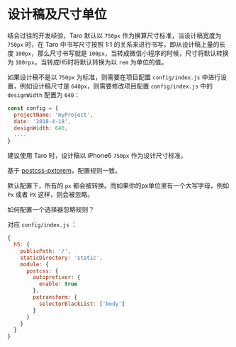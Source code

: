 # 设计稿及尺寸单位

结合过往的开发经验，Taro 默认以 `750px` 作为换算尺寸标准，当设计稿宽度为 `750px` 时，在 Taro 中书写尺寸按照 1:1 的关系来进行书写，即从设计稿上量的长度 `100px`，那么尺寸书写就是 `100px`，当转成微信小程序的时候，尺寸将默认转换为 `100rpx`，当转成H5时将默认转换为以 `rem` 为单位的值。

如果设计稿不是以 `750px` 为标准，则需要在项目配置 `config/index.js` 中进行设置，例如设计稿尺寸是 `640px`，则需要修改项目配置 `config/index.js` 中的 `designWidth` 配置为 `640`：

```javascript
const config = {
  projectName: 'myProject',
  date: '2018-4-18',
  designWidth: 640,
  ....
}
```

建议使用 Taro 时，设计稿以 iPhone6 `750px` 作为设计尺寸标准。

基于 [postcss-pxtorem](https://github.com/cuth/postcss-pxtorem/)，配置规则一致。

默认配置下，所有的 `px` 都会被转换。而如果你的px单位里有一个大写字母，例如 `Px` 或者 `PX` 这样，则会被忽略。

如何配置一个选择器忽略规则？

对应 `config/index.js` ：
```js
{
  h5: {
    publicPath: '/',
    staticDirectory: 'static',
    module: {
      postcss: {
        autoprefixer: {
          enable: true
        },
        pxtransform: {
          selectorBlackList: ['body']
        }
      }
    }
  }
}
```

